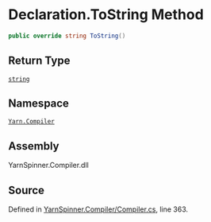 <!-- This file was generated by a tool. Do not edit this file by hand. -->

# Declaration.ToString Method


```csharp
public override string ToString()
```

## Return Type
[`string`](https://docs.microsoft.com/dotnet/api/System.String)


## Namespace
[`Yarn.Compiler`](/api/csharp/yarn.compiler/README.md)

## Assembly
YarnSpinner.Compiler.dll

## Source
Defined in [YarnSpinner.Compiler/Compiler.cs](https://github.com/YarnSpinnerTool/YarnSpinner//blob/develop/YarnSpinner.Compiler/Compiler.cs#L363), line 363.

